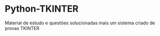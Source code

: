 # Python-TKINTER
Material de estudo e questões solucionadas mais um sistema criado de provas TKINTER
